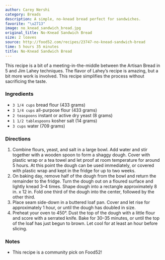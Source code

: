 ```yaml
---
author: Carey Nershi
category: Breads
description: A simple, no-knead bread perfect for sandwiches.
favorite: "\u2713"
image: no_knead_sandwich_bread.jpg
original_title: No-Knead Sandwich Bread
size: 2 loaves
source: http://food52.com/recipes/23747-no-knead-sandwich-bread
time: 5 hours 35 minutes
title: No-Knead Sandwich Bread
---
```

This recipe is a bit of a meeting-in-the-middle between the Artisan Bread in 5 and Jim Lahey techniques. The flavor of Lahey’s recipe is amazing, but a bit more work is involved. This recipe simplifies the process without sacrificing the taste.

### Ingredients

* `3 1/4 cups` bread flour (433 grams)
* `3 1/4 cups` all-purpose flour (433 grams)
* `2 teaspoons` instant or active dry yeast (8 grams)
* `1 1/2 tablespoons` kosher salt (14 grams)
* `3 cups` water (709 grams)

### Directions

1. Combine flours, yeast, and salt in a large bowl. Add water and stir together with a wooden spoon to form a shaggy dough. Cover with plastic wrap or a tea towel and let proof at room temperature for around 5 hours. At this point the dough can be used immediately, or covered with plastic wrap and kept in the fridge for up to two weeks.
2. On baking day, remove half of the dough from the bowl and return the remainder to the fridge. Turn the dough out on a floured surface and lightly knead 3–4 times. Shape dough into a rectangle approximately 8 in. x 12 in. Fold one third of the dough into the center, followed by the other third.
3. Place seam side-down in a buttered loaf pan. Cover and let rise for approximately 1 hour, or until the dough has doubled in size.
4. Preheat your oven to 450°. Dust the top of the dough with a little flour and score with a serrated knife. Bake for 30–35 minutes, or until the top of the loaf has just begun to brown. Let cool for at least an hour before slicing.

### Notes

- This recipe is a community pick on Food52!